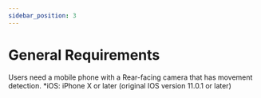 ```yaml
---
sidebar_position: 3
---
```


# General Requirements
Users need a mobile phone with a Rear-facing camera that has movement detection. 
*iOS: iPhone X or later (original IOS version 11.0.1 or later)
